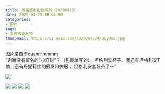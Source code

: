 ```yaml
---
title: 发酱感谢礼物系列（20200423）
date: 2020-04-23 08:04:00
categories:
- 图片
tags:
- 发酱感谢礼物
thumbnail: https://s1.ax1x.com/2020/04/24/JDyUmD.jpg
---
```


图片来自于<a href="https://weibo.com/p/1005051720171447" target="_blank">quanmmmmm</a><br/>“谢谢没有留名的“小旺财"？（包裹单写的），坦格利安杯子，我还有坦格利安T恤，还有丹妮莉丝的假发和衣服 ，坦格利安套装齐了～”

<!-- 正文第一张图片为 thumbnail 图。 -->

![](https://s1.ax1x.com/2020/04/24/JDyUmD.jpg)

<!--more-->

![](https://s1.ax1x.com/2020/04/24/JDyGSx.jpg)
![](https://s1.ax1x.com/2020/04/24/JDyY6K.jpg)
![](https://s1.ax1x.com/2020/04/24/JDytOO.jpg)
![](https://s1.ax1x.com/2020/04/24/JDy3f1.jpg)